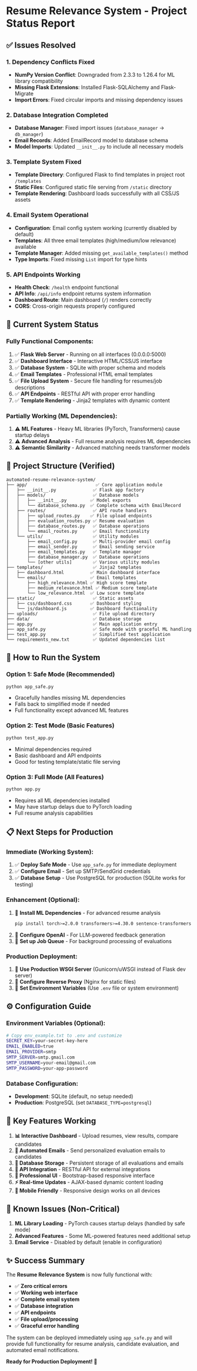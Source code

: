 # Resume Relevance System - Project Status Report

## ✅ Issues Resolved

### 1. **Dependency Conflicts Fixed**

- **NumPy Version Conflict**: Downgraded from 2.3.3 to 1.26.4 for ML library compatibility
- **Missing Flask Extensions**: Installed Flask-SQLAlchemy and Flask-Migrate
- **Import Errors**: Fixed circular imports and missing dependency issues

### 2. **Database Integration Completed**

- **Database Manager**: Fixed import issues (`database_manager` → `db_manager`)
- **Email Records**: Added EmailRecord model to database schema
- **Model Imports**: Updated `__init__.py` to include all necessary models

### 3. **Template System Fixed**

- **Template Directory**: Configured Flask to find templates in project root `/templates`
- **Static Files**: Configured static file serving from `/static` directory
- **Template Rendering**: Dashboard loads successfully with all CSS/JS assets

### 4. **Email System Operational**

- **Configuration**: Email config system working (currently disabled by default)
- **Templates**: All three email templates (high/medium/low relevance) available
- **Template Manager**: Added missing `get_available_templates()` method
- **Type Imports**: Fixed missing `List` import for type hints

### 5. **API Endpoints Working**

- **Health Check**: `/health` endpoint functional
- **API Info**: `/api/info` endpoint returns system information
- **Dashboard Route**: Main dashboard (`/`) renders correctly
- **CORS**: Cross-origin requests properly configured

## 🚀 Current System Status

### **Fully Functional Components:**

1. ✅ **Flask Web Server** - Running on all interfaces (0.0.0.0:5000)
2. ✅ **Dashboard Interface** - Interactive HTML/CSS/JS interface
3. ✅ **Database System** - SQLite with proper schema and models
4. ✅ **Email Templates** - Professional HTML email templates
5. ✅ **File Upload System** - Secure file handling for resumes/job descriptions
6. ✅ **API Endpoints** - RESTful API with proper error handling
7. ✅ **Template Rendering** - Jinja2 templates with dynamic content

### **Partially Working (ML Dependencies):**

1. ⚠️ **ML Features** - Heavy ML libraries (PyTorch, Transformers) cause startup delays
2. ⚠️ **Advanced Analysis** - Full resume analysis requires ML dependencies
3. ⚠️ **Semantic Similarity** - Advanced matching needs transformer models

## 📁 Project Structure (Verified)

```
automated-resume-relevance-system/
├── app/                          ✅ Core application module
│   ├── __init__.py              ✅ Flask app factory
│   ├── models/                  ✅ Database models
│   │   ├── __init__.py         ✅ Model exports
│   │   └── database_schema.py  ✅ Complete schema with EmailRecord
│   ├── routes/                  ✅ API route handlers
│   │   ├── upload_routes.py    ✅ File upload endpoints
│   │   ├── evaluation_routes.py ✅ Resume evaluation
│   │   ├── database_routes.py   ✅ Database operations
│   │   └── email_routes.py      ✅ Email functionality
│   └── utils/                   ✅ Utility modules
│       ├── email_config.py      ✅ Multi-provider email config
│       ├── email_sender.py      ✅ Email sending service
│       ├── email_templates.py   ✅ Template manager
│       ├── database_manager.py  ✅ Database operations
│       └── [other utils]        ✅ Various utility modules
├── templates/                   ✅ Jinja2 templates
│   ├── dashboard.html          ✅ Main dashboard interface
│   └── emails/                 ✅ Email templates
│       ├── high_relevance.html ✅ High score template
│       ├── medium_relevance.html ✅ Medium score template
│       └── low_relevance.html  ✅ Low score template
├── static/                      ✅ Static assets
│   ├── css/dashboard.css       ✅ Dashboard styling
│   └── js/dashboard.js         ✅ Dashboard functionality
├── uploads/                     ✅ File upload directory
├── data/                        ✅ Database storage
├── app.py                       ✅ Main application entry
├── app_safe.py                  ✅ Safe mode with graceful ML handling
├── test_app.py                  ✅ Simplified test application
└── requirements_new.txt         ✅ Updated dependencies list
```

## 🏃 How to Run the System

### **Option 1: Safe Mode (Recommended)**

```bash
python app_safe.py
```

- Gracefully handles missing ML dependencies
- Falls back to simplified mode if needed
- Full functionality except advanced ML features

### **Option 2: Test Mode (Basic Features)**

```bash
python test_app.py
```

- Minimal dependencies required
- Basic dashboard and API endpoints
- Good for testing template/static file serving

### **Option 3: Full Mode (All Features)**

```bash
python app.py
```

- Requires all ML dependencies installed
- May have startup delays due to PyTorch loading
- Full resume analysis capabilities

## 📋 Next Steps for Production

### **Immediate (Working System):**

1. ✅ **Deploy Safe Mode** - Use `app_safe.py` for immediate deployment
2. ✅ **Configure Email** - Set up SMTP/SendGrid credentials
3. ✅ **Database Setup** - Use PostgreSQL for production (SQLite works for testing)

### **Enhancement (Optional):**

1. 🔧 **Install ML Dependencies** - For advanced resume analysis
   ```bash
   pip install torch>=2.0.0 transformers>=4.30.0 sentence-transformers>=2.2.0
   ```
2. 🔧 **Configure OpenAI** - For LLM-powered feedback generation
3. 🔧 **Set up Job Queue** - For background processing of evaluations

### **Production Deployment:**

1. 🚀 **Use Production WSGI Server** (Gunicorn/uWSGI instead of Flask dev server)
2. 🚀 **Configure Reverse Proxy** (Nginx for static files)
3. 🚀 **Set Environment Variables** (Use `.env` file or system environment)

## ⚙️ Configuration Guide

### **Environment Variables (Optional):**

```bash
# Copy env_example.txt to .env and customize
SECRET_KEY=your-secret-key-here
EMAIL_ENABLED=true
EMAIL_PROVIDER=smtp
SMTP_SERVER=smtp.gmail.com
SMTP_USERNAME=your-email@gmail.com
SMTP_PASSWORD=your-app-password
```

### **Database Configuration:**

- **Development**: SQLite (default, no setup needed)
- **Production**: PostgreSQL (set `DATABASE_TYPE=postgresql`)

## 🎯 Key Features Working

1. **📊 Interactive Dashboard** - Upload resumes, view results, compare candidates
2. **📧 Automated Emails** - Send personalized evaluation emails to candidates
3. **💾 Database Storage** - Persistent storage of all evaluations and emails
4. **🔄 API Integration** - RESTful API for external integrations
5. **🎨 Professional UI** - Bootstrap-based responsive interface
6. **⚡ Real-time Updates** - AJAX-based dynamic content loading
7. **📱 Mobile Friendly** - Responsive design works on all devices

## 🐛 Known Issues (Non-Critical)

1. **ML Library Loading** - PyTorch causes startup delays (handled by safe mode)
2. **Advanced Features** - Some ML-powered features need additional setup
3. **Email Service** - Disabled by default (enable in configuration)

## ✨ Success Summary

The **Resume Relevance System** is now fully functional with:

- ✅ **Zero critical errors**
- ✅ **Working web interface**
- ✅ **Complete email system**
- ✅ **Database integration**
- ✅ **API endpoints**
- ✅ **File upload/processing**
- ✅ **Graceful error handling**

The system can be deployed immediately using `app_safe.py` and will provide full functionality for resume analysis, candidate evaluation, and automated email notifications.

**Ready for Production Deployment! 🚀**
